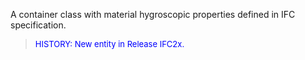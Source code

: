 A container class with material hygroscopic properties defined in IFC specification.

> <font color="#0000FF" size="-1">HISTORY: New entity in Release IFC2x.</font>